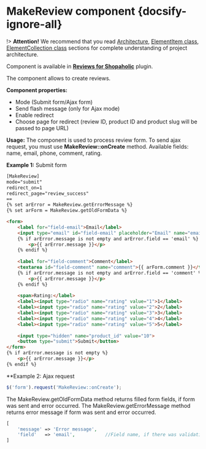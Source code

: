# MakeReview component {docsify-ignore-all}

!> **Attention!**  We recommend that you read [Architecture](home.md#architecture), [ElementItem class](item-class/item-class.md),
[ElementCollection class](collection-class/collection-class.md) sections for complete understanding of  project architecture.

Component is available in **[Reviews for Shopaholic](plugins/home.md#reviews-for-shopaholic)** plugin.

The component allows to create reviews.

**Component properties:**
  - Mode (Submit form/Ajax form)
  - Send flash message (only for Ajax mode)
  - Enable redirect
  - Choose page for redirect (review ID, product ID and product slug will be passed to page URL)
  
**Usage:**
The component is used to process review form.
To send ajax request, you must use **MakeReview::onCreate** method.
Available fields: name, email, phone, comment, rating.

**Example 1:** Submit form

```html
[MakeReview]
mode="submit"
redirect_on=1
redirect_page="review_success"
==
{% set arError = MakeReview.getErrorMessage %}
{% set arForm = MakeReview.getOldFormData %}

<form>
    <label for="field-email">Email</label>
    <input type="email" id="field-email" placeholder="Email" name="email" value="{{ arForm.email }}">
    {% if arError.message is not empty and arError.field == 'email' %}
        <p>{{ arError.message }}</p>
    {% endif %}
    
    <label for="field-comment">Comment</label>
    <textarea id="field-comment" name="comment">{{ arForm.comment }}</textarea>
    {% if arError.message is not empty and arError.field == 'comment' %}
        <p>{{ arError.message }}</p>
    {% endif %}
    
    <span>Rating:</label>
    <label><input type="radio" name="rating" value="1">1</label>
    <label><input type="radio" name="rating" value="2">2</label>
    <label><input type="radio" name="rating" value="3">3</label>
    <label><input type="radio" name="rating" value="4">4</label>
    <label><input type="radio" name="rating" value="5">5</label>
    
    <input type="hidden" name="product_id" value="10">
    <button type="submit">Submit</button>
</form>
{% if arError.message is not empty %}
    <p>{{ arError.message }}</p>
{% endif %}

```

**Example 2: Ajax request

```javascript
$('form').request('MakeReview::onCreate');
```

The MakeReview.getOldFormData method returns filled form fields, if form was sent and error occurred.
The MakeReview.getErrorMessage method returns error message if form was sent and error occurred.
```php
[
    'message' => 'Error message',
    'field'   => 'email',           //Field name, if there was validation error
]
```